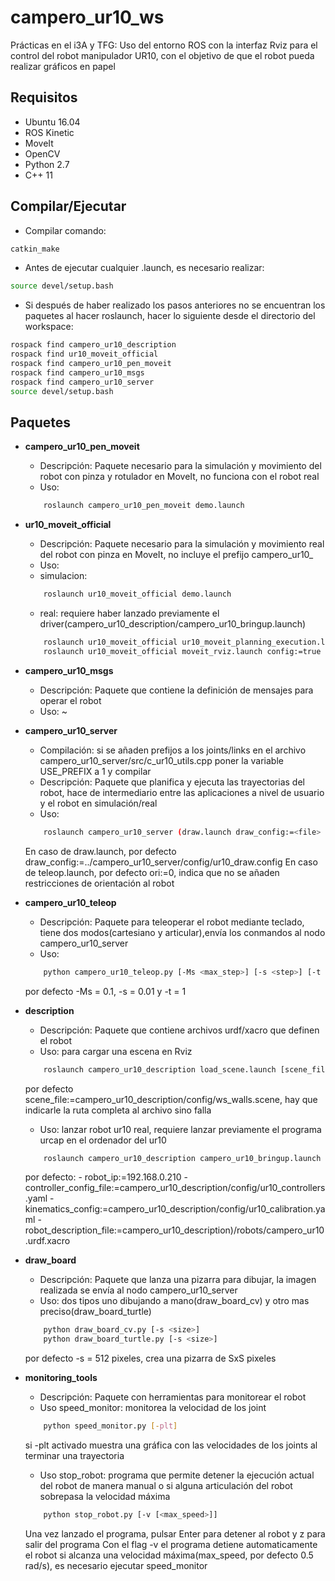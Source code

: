 # campero_ur10_ws
Prácticas en el i3A y TFG:
Uso del entorno ROS con la interfaz Rviz para el control del robot manipulador UR10, con el objetivo de que el robot pueda realizar gráficos en papel

## Requisitos
- Ubuntu 16.04
- ROS Kinetic
- MoveIt
- OpenCV
- Python 2.7
- C++ 11

## Compilar/Ejecutar
- Compilar comando:
```bash
catkin_make
```
- Antes de ejecutar cualquier .launch, es necesario realizar:
```bash
source devel/setup.bash
```
- Si después de haber realizado los pasos anteriores no se encuentran los paquetes al hacer roslaunch, hacer lo siguiente desde el directorio del workspace:
```bash
rospack find campero_ur10_description
rospack find ur10_moveit_official
rospack find campero_ur10_pen_moveit
rospack find campero_ur10_msgs
rospack find campero_ur10_server
source devel/setup.bash
```

## Paquetes    
- **campero_ur10_pen_moveit**
    - Descripción: Paquete necesario para la simulación y movimiento del robot con pinza y rotulador en MoveIt, no funciona con el robot real
    - Uso:
    ```bash
        roslaunch campero_ur10_pen_moveit demo.launch
    ```
- **ur10_moveit_official**
    - Descripción: Paquete necesario para la simulación y movimiento real del robot con pinza en MoveIt, no incluye el prefijo campero_ur10_
    - Uso:
     - simulacion:
    ```bash
        roslaunch ur10_moveit_official demo.launch
    ```
     - real: requiere haber lanzado previamente el driver(campero_ur10_description/campero_ur10_bringup.launch)
    ```bash
        roslaunch ur10_moveit_official ur10_moveit_planning_execution.launch
        roslaunch ur10_moveit_official moveit_rviz.launch config:=true
    ```
     
- **campero_ur10_msgs**
    - Descripción: Paquete que contiene la definición de mensajes para operar el robot
    - Uso: ~

- **campero_ur10_server**
    - Compilación: si se añaden prefijos a los joints/links en el archivo campero_ur10_server/src/c_ur10_utils.cpp poner la variable USE_PREFIX a 1 y compilar
    - Descripción: Paquete que planifica y ejecuta las trayectorias del robot, hace de intermediario entre las aplicaciones a nivel de usuario y el robot en simulación/real
    - Uso:
    ```bash
        roslaunch campero_ur10_server (draw.launch draw_config:=<file> | teleop.launch -ori:=(0|1))
    ```
    En caso de draw.launch, por defecto draw_config:=../campero_ur10_server/config/ur10_draw.config
    En caso de teleop.launch, por defecto ori:=0, indica que no se añaden restricciones de orientación al robot
    
- **campero_ur10_teleop**
    - Descripción: Paquete para teleoperar el robot mediante teclado, tiene dos modos(cartesiano y articular),envía los conmandos al nodo campero_ur10_server
    - Uso:
    ```bash
        python campero_ur10_teleop.py [-Ms <max_step>] [-s <step>] [-t <time>]
    ```
     por defecto -Ms = 0.1, -s = 0.01 y -t = 1
     
- **description**
    - Descripción: Paquete que contiene archivos urdf/xacro que definen el robot
    - Uso: para cargar una escena en Rviz
    ```bash
        roslaunch campero_ur10_description load_scene.launch [scene_file:=<file>]
    ```
     por defecto scene_file:=campero_ur10_description/config/ws_walls.scene, hay que indicarle la ruta completa al archivo sino falla
     - Uso: lanzar robot ur10 real, requiere lanzar previamente el programa urcap en el ordenador del ur10
    ```bash
        roslaunch campero_ur10_description campero_ur10_bringup.launch [robot_ip:=<ip>] [controller_config_file:=<file_controllers.yaml>] [kinematics_config:=<file_calibration.yaml>] [robot_description_file:=<robot_description.urdf.xacro>]
    ```
     por defecto:
        - robot_ip:=192.168.0.210
        - controller_config_file:=campero_ur10_description/config/ur10_controllers.yaml
        - kinematics_config:=campero_ur10_description/config/ur10_calibration.yaml
        - robot_description_file:=campero_ur10_description)/robots/campero_ur10.urdf.xacro
     
 - **draw_board**
    - Descripción: Paquete que lanza una pizarra para dibujar, la imagen realizada se envía al nodo campero_ur10_server
    - Uso: dos tipos uno dibujando a mano(draw_board_cv) y otro mas preciso(draw_board_turtle)
    ```bash
        python draw_board_cv.py [-s <size>]
        python draw_board_turtle.py [-s <size>]
    ```
     por defecto -s = 512 pixeles, crea una pizarra de SxS pixeles

- **monitoring_tools**
    - Descripción: Paquete con herramientas para monitorear el robot
    - Uso speed_monitor: monitorea la velocidad de los joint
    ```bash
        python speed_monitor.py [-plt]
    ```
     si -plt activado muestra una gráfica con las velocidades de los joints al terminar una trayectoria
    - Uso stop_robot: programa que permite detener la ejecución actual del robot de manera manual o si alguna articulación del robot sobrepasa la velocidad máxima
    ```bash
        python stop_robot.py [-v [<max_speed>]]
    ```
     Una vez lanzado el programa, pulsar Enter para detener al robot y z para salir del programa
     Con el flag -v el programa detiene automaticamente el robot si alcanza una velocidad máxima(max_speed, por defecto 0.5 rad/s), es necesario ejecutar speed_monitor
